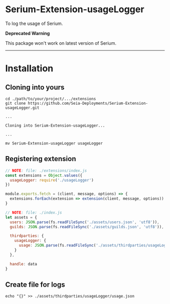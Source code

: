 # Serium-Extension-usageLogger

To log the usage of Serium.

**Deprecated Warning**

This package won't work on latest version of Serium.

----

# Installation

## Cloning into yours

```
cd ./path/to/your/project/.../extensions
git clone https://github.com/Seia-Deployments/Serium-Extension-usageLogger.git

...

Cloning into Serium-Extension-usageLogger...

...

mv Serium-Extension-usageLogger usageLogger
```

## Registering extension

```js
// NOTE: file: ./extensions/index.js
const extensions = Object.values({
  usageLogger: require('./usageLogger')
})

module.exports.fetch = (client, message, options) => {
  extensions.forEach(extension => extension(client, message, options))
}
```

```js
// NOTE: file: ./index.js
let assets = {
  users: JSON.parse(fs.readFileSync('./assets/users.json', 'utf8')),
  guilds: JSON.parse(fs.readFileSync('./assets/guilds.json', 'utf8')),

  thirdparties: {
    usageLogger: {
      usage: JSON.parse(fs.readFileSync('./assets/thirdparties/usageLogger/usage.json', 'utf8'))
    }
  },

  handle: data
}
```

## Create file for logs

```
echo "{}" >> ./assets/thirdparties/usageLogger/usage.json
```
